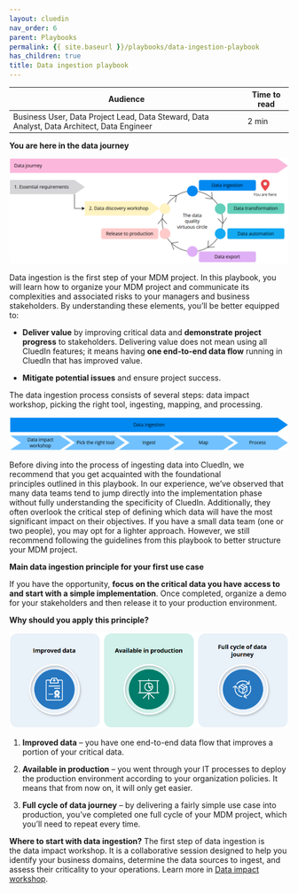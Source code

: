 ```yaml
---
layout: cluedin
nav_order: 6
parent: Playbooks
permalink: {{ site.baseurl }}/playbooks/data-ingestion-playbook
has_children: true
title: Data ingestion playbook
---
```


| Audience | Time to read |
|--|--|
| Business User, Data Project Lead, Data Steward, Data Analyst, Data Architect, Data Engineer | 2 min |

**You are here in the data journey**

![data-ingestion-you-are-here.png](../../assets/images/playbooks/data-ingestion-you-are-here.png)

Data ingestion is the first step of your MDM project. In this playbook, you will learn how to organize your MDM project and communicate its complexities and associated risks to your managers and business stakeholders. By understanding these elements, you’ll be better equipped to:

- **Deliver value** by improving critical data and **demonstrate project progress** to stakeholders. Delivering value does not mean using all CluedIn features; it means having **one end-to-end data flow** running in CluedIn that has improved value.

- **Mitigate potential issues** and ensure project success.

The data ingestion process consists of several steps: data impact workshop, picking the right tool, ingesting, mapping, and processing.

![data-ingestion-process.png](../../assets/images/playbooks/data-ingestion-process.png)

Before diving into the process of ingesting data into CluedIn, we recommend that you get acquainted with the foundational principles outlined in this playbook. In our experience, we’ve observed that many data teams tend to jump directly into the implementation phase without fully understanding the specificity of CluedIn. Additionally, they often overlook the critical step of defining which data will have the most significant impact on their objectives. If you have a small data team (one or two people), you may opt for a lighter approach. However, we still recommend following the guidelines from this playbook to better structure your MDM project.

**Main data ingestion principle for your first use case**

If you have the opportunity, **focus on the critical data you have access to and start with a simple implementation**. Once completed, organize a demo for your stakeholders and then release it to your production environment.

**Why should you apply this principle?**

![data-ingestion-benefits.png](../../assets/images/playbooks/data-ingestion-benefits.png)

1.  **Improved data** – you have one end-to-end data flow that improves a portion of your critical data.

2.  **Available in production** – you went through your IT processes to deploy the production environment according to your organization policies. It means that from now on, it will only get easier.

3.  **Full cycle of data journey** – by delivering a fairly simple use case into production, you’ve completed one full cycle of your MDM project, which you’ll need to repeat every time.

**Where to start with data ingestion?** The first step of data ingestion is the data impact workshop. It is a collaborative session designed to help you identify your business domains, determine the data sources to ingest, and assess their criticality to your operations. Learn more in [Data impact workshop](/playbooks/data-ingestion-playbook/data-impact-workshop).
